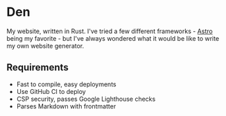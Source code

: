 # Den
My website, written in Rust. I've tried a few different frameworks - [Astro](https://astro.build) being my favorite -
but I've always wondered what it would be like to write my own website generator.

## Requirements
- Fast to compile, easy deployments
- Use GitHub CI to deploy
- CSP security, passes Google Lighthouse checks
- Parses Markdown with frontmatter
